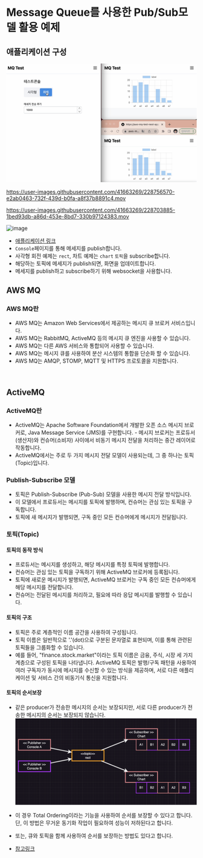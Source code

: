 # Message Queue를 사용한 Pub/Sub모델 활용 예제

## 애플리케이션 구성

![picture 2](images/bdc8f24eb26a39eda4a104e467c7d56d5fd122fb844e5f9440d051797af44ecd.png)  

https://user-images.githubusercontent.com/41663269/228756570-e2ab0463-732f-439d-b0fa-a8f37b8891c4.mov

https://user-images.githubusercontent.com/41663269/228703885-1bed93db-a86d-453e-8bd7-330b97124383.mov  

![image](https://user-images.githubusercontent.com/41663269/228754310-f97b2905-5c1b-4ddf-af97-7c395834c771.png)  


- [애플리케이션 링크](https://aws-mq-test-next-app.vercel.app/console)
- `Console`페이지를 통해 메세지를 publish합니다.
- 사각형 회전 예제는 `rect`, 차트 예제는 `chart` `토픽`을 subscribe합니다.
- 해당하는 토픽에 메세지가 publish되면, 화면을 업데이트합니다.
- 메세지를 publish하고 subscribe하기 위해 websocket을 사용합니다.

## AWS MQ

### AWS MQ란

- AWS MQ는 Amazon Web Services에서 제공하는 메시지 큐 브로커 서비스입니다.
- AWS MQ는 RabbitMQ, ActiveMQ 등의 메시지 큐 엔진을 사용할 수 있습니다.
- AWS MQ는 다른 AWS 서비스와 통합되어 사용할 수 있습니다.
- AWS MQ는 메시지 큐를 사용하여 분산 시스템의 통합을 단순화 할 수 있습니다.
- AWS MQ는 AMQP, STOMP, MQTT 및 HTTPS 프로토콜을 지원합니다.

<br/>

## ActiveMQ

### ActiveMQ란

- ActiveMQ는 Apache Software Foundation에서 개발한 오픈 소스 메시지 브로커로, Java Message Service (JMS)를 구현합니다. - 메시지 브로커는 프로듀서(생산자)와 컨슈머(소비자) 사이에서 비동기 메시지 전달을 처리하는 중간 레이어로 작동합니다. 
- ActiveMQ에서는 주로 두 가지 메시지 전달 모델이 사용되는데, 그 중 하나는 토픽(Topic)입니다.

### Publish-Subscribe 모델

- 토픽은 Publish-Subscribe (Pub-Sub) 모델을 사용한 메시지 전달 방식입니다. 
- 이 모델에서 프로듀서는 메시지를 토픽에 발행하며, 컨슈머는 관심 있는 토픽을 구독합니다. 
- 토픽에 새 메시지가 발행되면, 구독 중인 모든 컨슈머에게 메시지가 전달됩니다.

### 토픽(Topic)

#### 토픽의 동작 방식

- 프로듀서는 메시지를 생성하고, 해당 메시지를 특정 토픽에 발행합니다.
- 컨슈머는 관심 있는 토픽을 구독하기 위해 ActiveMQ 브로커에 등록됩니다.
- 토픽에 새로운 메시지가 발행되면, ActiveMQ 브로커는 구독 중인 모든 컨슈머에게 해당 메시지를 전달합니다.
- 컨슈머는 전달된 메시지를 처리하고, 필요에 따라 응답 메시지를 발행할 수 있습니다.

#### 토픽의 구조

- 토픽은 주로 계층적인 이름 공간을 사용하여 구성됩니다. 
- 토픽 이름은 일반적으로 '.'(dot)으로 구분된 문자열로 표현되며, 이를 통해 관련된 토픽들을 그룹화할 수 있습니다. 
- 예를 들어, "finance.stock.market"이라는 토픽 이름은 금융, 주식, 시장 세 가지 계층으로 구성된 토픽을 나타냅니다.
ActiveMQ 토픽은 발행/구독 패턴을 사용하여 여러 구독자가 동시에 메시지를 수신할 수 있는 방식을 제공하며, 서로 다른 애플리케이션 및 서비스 간의 비동기식 통신을 지원합니다.

#### 토픽의 순서보장

- 같은 producer가 전송한 메시지의 순서는 보장되지만, 서로 다른 producer가 전송한 메시지의 순서는 보장되지 않습니다.  
  ![picture 4](images/c67d50b02c242cf0765aa2d80fa4a2db3ad6104993935e3dad82a31e62903290.png)  

- 이 경우 Total Ordering이라는 기능을 사용하여 순서를 보장할 수 있다고 합니다.  
단, 이 방법은 무거운 동기화 작업이 필요하여 성능이 저하된다고 합니다.
- 또는, 큐와 토픽을 함께 사용하여 순서를 보장하는 방법도 있다고 합니다.
- [참고링크](https://activemq.apache.org/total-ordering)
